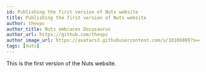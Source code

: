 ```yaml
---
id: Publishing the first version of Nuts website
title: Publishing the first version of Nuts website
author: thevpc
author_title: Nuts embraces Docusaurus
author_url: https://github.com/thevpc
author_image_url: https://avatars3.githubusercontent.com/u/10106809?s=460&u=28d1736bdf0b6e6f81981b3a2ebbd2db369b25c8&v=4
tags: [nuts]
---
```


This is the first version of the Nuts website.
